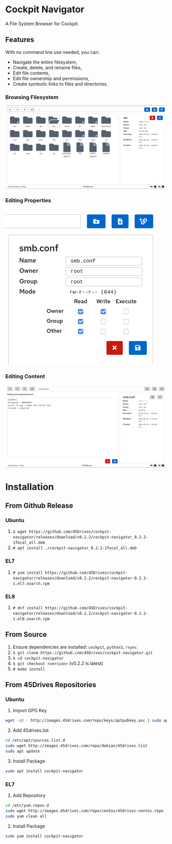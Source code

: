 # Cockpit Navigator
A File System Browser for Cockpit.  

## Features
With no command line use needed, you can:
* Navigate the entire filesystem,
* Create, delete, and rename files,
* Edit file contents,
* Edit file ownership and permissions,
* Create symbolic links to files and directories.

### Browsing Filesystem
![User Interface](doc/ui_root.png)
### Editing Properties
![Edit Preferences](doc/ui_prefs.png)
### Editing Content
![Edit Contents](doc/ui_editor.png)

# Installation
## From Github Release
### Ubuntu
1. `$ wget https://github.com/45Drives/cockpit-navigator/releases/download/v0.2.2/cockpit-navigator_0.2.2-1focal_all.deb`
1. `# apt install ./cockpit-navigator_0.2.2-1focal_all.deb`
### EL7
1. `# yum install https://github.com/45Drives/cockpit-navigator/releases/download/v0.2.2/cockpit-navigator-0.2.2-1.el7.noarch.rpm`
### EL8
1. `# dnf install https://github.com/45Drives/cockpit-navigator/releases/download/v0.2.2/cockpit-navigator-0.2.2-1.el8.noarch.rpm`
## From Source
1. Ensure dependencies are installed: `cockpit`, `python3`, `rsync`.
1. `$ git clone https://github.com/45Drives/cockpit-navigator.git`
1. `$ cd cockpit-navigator`
1. `$ git checkout <version>` (v0.2.2 is latest)
1. `# make install`
## From 45Drives Repositories
### Ubuntu
1. Import GPG Key
```sh
wget -qO - http://images.45drives.com/repo/keys/aptpubkey.asc | sudo apt-key add -
```
2. Add 45drives.list
```sh
cd /etc/apt/sources.list.d
sudo wget http://images.45drives.com/repo/debian/45drives.list
sudo apt update
```
3. Install Package
```sh
sudo apt install cockpit-navigator
```
### EL7
1. Add Repository
```sh
cd /etc/yum.repos.d
sudo wget http://images.45drives.com/repo/centos/45drives-centos.repo
sudo yum clean all
```
2. Install Package
```sh
sudo yum install cockpit-navigator
```
